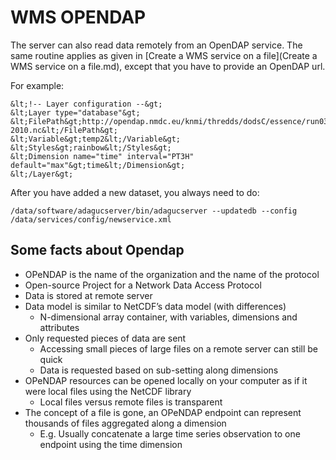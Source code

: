 WMS OPENDAP
===========

The server can also read data remotely from an OpenDAP service. The same
routine applies as given in [Create a WMS service on a file](Create a WMS service on a file.md),
except that you have to provide an OpenDAP url.

For example:
```
&lt;!-- Layer configuration --&gt;
&lt;Layer type="database"&gt;
&lt;FilePath&gt;http://opendap.nmdc.eu/knmi/thredds/dodsC/essence/run031/2D\_3hrly/temp2\_031\_2006-2010.nc&lt;/FilePath&gt;
&lt;Variable&gt;temp2&lt;/Variable&gt;
&lt;Styles&gt;rainbow&lt;/Styles&gt;
&lt;Dimension name="time" interval="PT3H"
default="max"&gt;time&lt;/Dimension&gt;
&lt;/Layer&gt;
```

After you have added a new dataset, you always need to do:
```
/data/software/adagucserver/bin/adagucserver --updatedb --config
/data/services/config/newservice.xml
```

Some facts about Opendap
------------------------

-   OPeNDAP is the name of the organization and the name of the protocol
-   Open-source Project for a Network Data Access Protocol
-   Data is stored at remote server
-   Data model is similar to NetCDF’s data model (with differences)
    -   N-dimensional array container, with variables, dimensions and
        attributes
-   Only requested pieces of data are sent
    -   Accessing small pieces of large files on a remote server can
        still be quick
    -   Data is requested based on sub-setting along dimensions
-   OPeNDAP resources can be opened locally on your computer as if it
    were local files using the NetCDF library
    -   Local files versus remote files is transparent
-   The concept of a file is gone, an OPeNDAP endpoint can represent
    thousands of files aggregated along a dimension
    -   E.g. Usually concatenate a large time series observation to one
        endpoint using the time dimension

